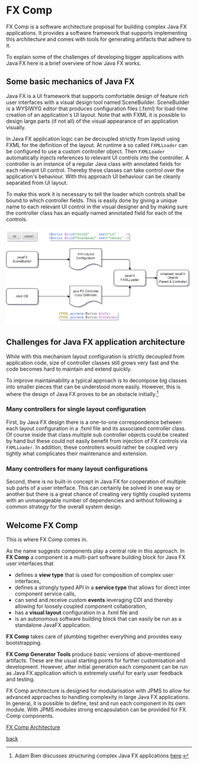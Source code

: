 # FX Comp

FX Comp is a software architecture proposal for building complex Java FX applications. It provides a software 
framework that supports implementing this architecture and comes with tools for generating artifacts that adhere to it.

To explain some of the challenges of developing bigger applications with Java FX here is a brief overview of how Java FX works.

## Some basic mechanics of Java FX

Java FX is a UI framework that supports comfortable design of feature rich user interfaces with a visual design tool named SceneBuilder. SceneBuilder is a WYSIWYG editor that produces configuration files (.fxml) for load-time creation of an application's UI layout. Note that with FXML it is possible to design large parts (if not all) of the visual appearance of an application visually.

In Java FX application logic can be decoupled strictly from layout using FXML for the definition of the layout. At runtime a so called ```FXMLLoader``` can be configured to use a custom controller object. Then ```FXMLLoader``` automatically injects references to relevant UI controls into the controller. A controller is an instance of a regular Java class with annotated fields for each relevant UI control. Thereby these classes can take control over the application's behaviour. With this approach UI behaviour can be cleanly separated from UI layout.

To make this work it is necessary to tell the loader which controls shall be bound to which controller fields. This is easily done by giving a unique name to each relevant UI control in the visual designer and by making sure the controller class has an equally named annotated field for each of the controls.

![how java fx works](javafx-how-it-works.png)

## Challenges for Java FX application architecture

While with this mechanism layout configuration is strictly decoupled from application code, size of controller classes still grows very fast and the code becomes hard to maintain and extend quickly.

To improve maintainability a typical approach is to decompose big classes into smaller pieces that can be understood more easily. However, this is where the design of Java FX proves to be an obstacle initially.[^1]
[^1]: Adam Bien discusses structuring complex Java FX applications [here](https://www.oracle.com/technical-resources/articles/java/javafx-productivity.html).

### Many controllers for single layout configuration

First, by Java FX design there is a one-to-one correspondence between each layout configuration in a .fxml file and its associated controller class. Of course inside that class multiple sub controller objects could be created by hand but these could not easily benefit from injection of FX controls via ```FXMLLoader```. In addition, these controllers would rather be coupled very tightly what complicates their maintenance and extension.

### Many controllers for many layout configurations

Second, there is no built-in concept in Java FX for cooperation of multiple sub parts of a user interface. This can certainly be solved in one way or another but there is a great chance of creating very tightly coupled systems with an unmanageable number of dependencies and without following a common strategy for the overall system design.

## Welcome FX Comp

This is where FX Comp comes in.

As the name suggests components play a central role in this approach. In **FX Comp** a component is a multi-part software building block for Java FX user interfaces that

- defines a **view type** that is used for composition of complex user interfaces,
- defines a strongly typed API in a **service type** that allows for direct inter component service calls,
- can send and receive custom **events** leveraging CDI and thereby allowing for loosely coupled component collaboration,
- has a **visual layout** configuration in a .fxml file and
- is an autonomous software building block that can easily be run as a standalone JavaFX application.

**FX Comp** takes care of plumbing together everything and provides easy bootstrapping.

**FX Comp Generator Tools** produce basic versions of above-mentioned artifacts. These are the usual starting points for further customisation and development. However, after initial generation each component can be run as Java FX application which is extremely useful for early user feedback and testing.

FX Comp architecture is designed for modularisation with JPMS to allow for advanced approaches to handling complexity in large Java FX applications. In general, it is possible to define, test and run each component in its own module. With JPMS modules strong encapsulation can be provided for FX Comp components.

[FX Comp Architecture](doc/fx-comp-architecture.md)

[back](../../../README.md)